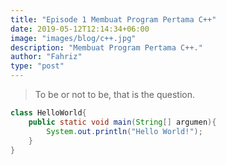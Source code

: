 ```yaml
---
title: "Episode 1 Membuat Program Pertama C++"
date: 2019-05-12T12:14:34+06:00
image: "images/blog/c++.jpg"
description: "Membuat Program Pertama C++."
author: "Fahriz"
type: "post"
---
```


> To be or not to be, that is the question.

```java
class HelloWorld{
    public static void main(String[] argumen){
        System.out.println("Hello World!");
    }
}
```
